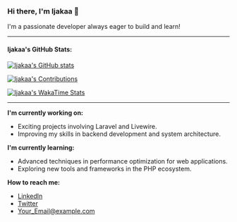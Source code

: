 ### Hi there, I'm Ijakaa 👋

I'm a passionate developer always eager to build and learn!

---

#### Ijakaa's GitHub Stats:

[![Ijakaa's GitHub stats](https://github-profile-summary-cards.vercel.app/api/cards/profile-details?username=ijakaa&theme=dark)](https://github.com/vn7n24fzkq/github-profile-summary-cards)

[![Ijakaa's Contributions](https://github-profile-summary-cards.vercel.app/api/cards/profile-contribution-timeline?username=ijakaa&theme=dark)](https://github.com/vn7n24fzkq/github-profile-summary-cards)

[![Ijakaa's WakaTime Stats](https://github-profile-summary-cards.vercel.app/api/cards/wakatime-stats?username=ijakaa&theme=dark)](https://github.com/vn7n24fzkq/github-profile-summary-cards)

<!-- Optional: You can add top languages or other cards if you like -->
<!-- [![Top Langs](https://github-profile-summary-cards.vercel.app/api/cards/top-languages?username=ijakaa&theme=dark)](https://github.com/vn7n24fzkq/github-profile-summary-cards) -->

---

**I'm currently working on:**
*   Exciting projects involving Laravel and Livewire.
*   Improving my skills in backend development and system architecture.

**I'm currently learning:**
*   Advanced techniques in performance optimization for web applications.
*   Exploring new tools and frameworks in the PHP ecosystem.

**How to reach me:**
*   [LinkedIn](Your_LinkedIn_Profile_URL_Here)
*   [Twitter](Your_Twitter_Profile_URL_Here)
*   Your_Email@example.com
